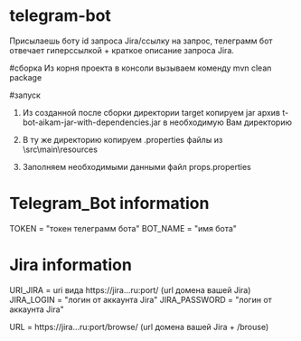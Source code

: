 # telegram-bot
Присылаешь боту id запроса Jira/ссылку на запрос, телеграмм бот отвечает гиперссылкой + краткое описание запроса Jira.


#сборка
Из корня проекта в консоли вызываем коменду  mvn clean package

#запуск
1. Из созданной после сборки директории target копируем jar архив t-bot-aikam-jar-with-dependencies.jar в необходимую Вам директорию

2. В ту же директорию копируем .properties файлы из \src\main\resources

3. Заполняем необходимыми данными файл props.properties

# Telegram_Bot information
TOKEN = "токен телеграмм бота"
BOT_NAME = "имя бота"

# Jira information
URI_JIRA = uri вида https://jira...ru:port/ (url домена вашей Jira)
JIRA_LOGIN = "логин от аккаунта Jira"
JIRA_PASSWORD = "логин от аккаунта Jira"

URL = https://jira...ru:port/browse/ (url домена вашей Jira + /brouse)
